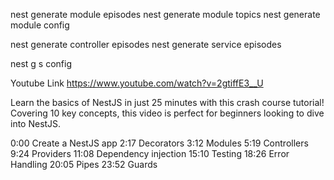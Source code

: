 nest generate module episodes
nest generate module topics 
nest generate module config

nest generate controller episodes
nest generate service episodes

nest g s config











Youtube Link
https://www.youtube.com/watch?v=2gtiffE3__U

Learn the basics of NestJS in just 25 minutes with this crash course tutorial! Covering 10 key concepts, this video is perfect for beginners looking to dive into NestJS.

0:00 Create a NestJS app
2:17 Decorators
3:12 Modules
5:19 Controllers
9:24 Providers
11:08 Dependency injection
15:10 Testing
18:26 Error Handling
20:05 Pipes
23:52 Guards